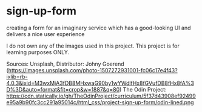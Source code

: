 # sign-up-form
creating a form for an imaginary service which has a good-looking UI and delivers a nice user experience

I do not own any of the images used in this project. This project is for learning purposes ONLY.

Sources:
Unsplash, Distributor: Johny Goerend (https://images.unsplash.com/photo-1507272931001-fc06c17e4f43?ixlib=rb-4.0.3&ixid=M3wxMjA3fDB8MHxwaG90by1wYWdlfHx8fGVufDB8fHx8fA%3D%3D&auto=format&fit=crop&w=1887&q=80)
The Odin Project: https://cdn.statically.io/gh/TheOdinProject/curriculum/5f37d43908ef92499e95a9b90fc3cc291a95014c/html_css/project-sign-up-form/odin-lined.png

